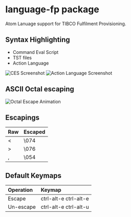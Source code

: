 # language-fp package

Atom Lanuage support for TIBCO Fulfilment Provisioning.

## Syntax Highlighting
* Command Eval Script
* TST files
* Action Language

![CES Screenshot](https://raw.githubusercontent.com/oxo42/language-fp/master/screenshot.png)
![Action Language Screenshot](https://raw.githubusercontent.com/oxo42/language-fp/master/actionlang.png)

## ASCII Octal escaping
![Octal Escape Animation](https://raw.githubusercontent.com/oxo42/language-fp/master/octal-escape.gif)

## Escapings
| Raw | Escaped |
|:----|:--------|
| <   | \074    |
| >   | \076    |
| ,   | \054    |

## Default Keymaps
| Operation | Keymap                |
|:----------|:----------------------|
| Escape    | ctrl-alt-e ctrl-alt-e |
| Un-escape | ctrl-alt-e ctrl-alt-u |
